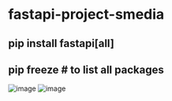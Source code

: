 # fastapi-project-smedia
## pip install fastapi[all]
## pip freeze # to list all packages
![image](https://github.com/user-attachments/assets/f75e16a5-9832-4030-8b1a-55aefc81093e)
![image](https://github.com/user-attachments/assets/2fc31819-8ceb-40e5-9611-9f0f11bcbc88)


